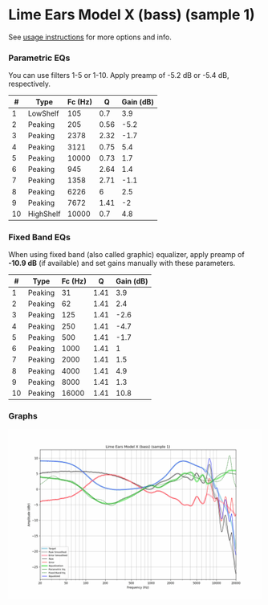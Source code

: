 # Lime Ears Model X (bass) (sample 1)
See [usage instructions](https://github.com/jaakkopasanen/AutoEq#usage) for more options and info.

### Parametric EQs
You can use filters 1-5 or 1-10. Apply preamp of -5.2 dB or -5.4 dB, respectively.

|   # | Type      |   Fc (Hz) |    Q |   Gain (dB) |
|-----|-----------|-----------|------|-------------|
|   1 | LowShelf  |       105 | 0.7  |         3.9 |
|   2 | Peaking   |       205 | 0.56 |        -5.2 |
|   3 | Peaking   |      2378 | 2.32 |        -1.7 |
|   4 | Peaking   |      3121 | 0.75 |         5.4 |
|   5 | Peaking   |     10000 | 0.73 |         1.7 |
|   6 | Peaking   |       945 | 2.64 |         1.4 |
|   7 | Peaking   |      1358 | 2.71 |        -1.1 |
|   8 | Peaking   |      6226 | 6    |         2.5 |
|   9 | Peaking   |      7672 | 1.41 |        -2   |
|  10 | HighShelf |     10000 | 0.7  |         4.8 |

### Fixed Band EQs
When using fixed band (also called graphic) equalizer, apply preamp of **-10.9 dB** (if available) and set gains manually with these parameters.

|   # | Type    |   Fc (Hz) |    Q |   Gain (dB) |
|-----|---------|-----------|------|-------------|
|   1 | Peaking |        31 | 1.41 |         3.9 |
|   2 | Peaking |        62 | 1.41 |         2.4 |
|   3 | Peaking |       125 | 1.41 |        -2.6 |
|   4 | Peaking |       250 | 1.41 |        -4.7 |
|   5 | Peaking |       500 | 1.41 |        -1.7 |
|   6 | Peaking |      1000 | 1.41 |         1   |
|   7 | Peaking |      2000 | 1.41 |         1.5 |
|   8 | Peaking |      4000 | 1.41 |         4.9 |
|   9 | Peaking |      8000 | 1.41 |         1.3 |
|  10 | Peaking |     16000 | 1.41 |        10.8 |

### Graphs
![](./Lime%20Ears%20Model%20X%20(bass)%20(sample%201).png)
